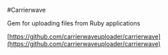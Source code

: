 #Carrierwave

Gem for uploading files from Ruby applications

[https://github.com/carrierwaveuploader/carrierwave](https://github.com/carrierwaveuploader/carrierwave)